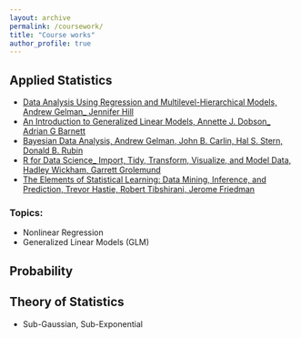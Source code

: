 ```yaml
---
layout: archive
permalink: /coursework/
title: "Course works"
author_profile: true
---
```


## Applied Statistics
- [Data Analysis Using Regression and Multilevel-Hierarchical Models, Andrew Gelman_ Jennifer Hill](https://link.springer.com/content/pdf/10.1007%2Fs00362-010-0311-z.pdf)
- [An Introduction to Generalized Linear Models, Annette J. Dobson_ Adrian G Barnett](https://link.springer.com/article/10.1007/s00362-011-0375-4)
- [Bayesian Data Analysis, Andrew Gelman, John B. Carlin, Hal S. Stern, Donald B. Rubin](https://b-ok.cc/book/1306313/92e86d)
- [R for Data Science_ Import, Tidy, Transform, Visualize, and Model Data, Hadley Wickham, Garrett Grolemund](https://b-ok.cc/book/2850613/b8f661?dsource=recommend)
- [The Elements of Statistical Learning: Data Mining, Inference, and Prediction, Trevor Hastie, Robert Tibshirani, Jerome Friedman](https://web.stanford.edu/~hastie/ElemStatLearn/)

### Topics:
- Nonlinear Regression
- Generalized Linear Models (GLM)


## Probability

## Theory of Statistics
- Sub-Gaussian, Sub-Exponential


